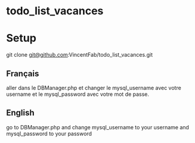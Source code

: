 # todo_list_vacances
# Setup
git clone git@github.com:VincentFab/todo_list_vacances.git
## Français
aller dans le DBManager.php et changer le mysql_username avec votre username et le mysql_password avec votre mot de passe.
## English
go to DBManager.php and change mysql_username to your username and mysql_password to your password
